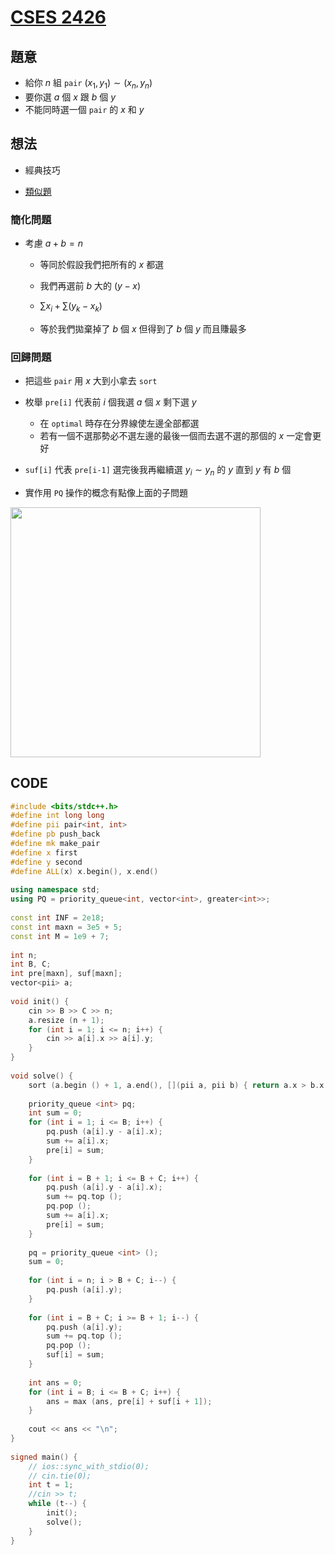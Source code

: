 # [CSES 2426](https://cses.fi/problemset/task/2426)

## 題意

- 給你 $n$ 組 $\texttt{pair}$ $(x_1,y_1)\sim(x_n,y_n)$ 
- 要你選 $a$ 個 $x$ 跟 $b$ 個 $y$
- 不能同時選一個 $\texttt{pair}$ 的 $x$ 和 $y$

## 想法

- 經典技巧

- [類似題]( https://tioj.ck.tp.edu.tw/problems/2220)

### 簡化問題

- 考慮 $a+b=n$

  - 等同於假設我們把所有的 $x$ 都選

  - 我們再選前 $b$ 大的 $(y-x)$ 

  -  $\sum x_i+\sum (y_k-x_k)$

  - 等於我們拋棄掉了 $b$ 個 $x$ 但得到了 $b$ 個 $y$ 而且賺最多

### 回歸問題

- 把這些 $\texttt{pair}$ 用 $x$ 大到小拿去 $\texttt{sort}$ 
- 枚舉 $\texttt{pre[i]}$ 代表前 $i$ 個我選 $a$ 個 $x$ 剩下選 $y$
  - 在 $\texttt{optimal}$ 時存在分界線使左邊全部都選
  - 若有一個不選那勢必不選左邊的最後一個而去選不選的那個的 $x$ 一定會更好
- $\texttt{suf[i]}$ 代表 $\texttt{pre[i-1]}$ 選完後我再繼續選 $y_i\sim y_n$ 的 $y$ 直到 $y$ 有 $b$ 個

- 實作用 $\texttt{PQ}$ 操作的概念有點像上面的子問題

<img src="https://i.imgur.com/9bbKY43.png" width="400" />



## CODE

```cpp
#include <bits/stdc++.h>
#define int long long
#define pii pair<int, int>
#define pb push_back
#define mk make_pair
#define x first
#define y second
#define ALL(x) x.begin(), x.end()
 
using namespace std;
using PQ = priority_queue<int, vector<int>, greater<int>>;
 
const int INF = 2e18;
const int maxn = 3e5 + 5;
const int M = 1e9 + 7;
 
int n;
int B, C;
int pre[maxn], suf[maxn];
vector<pii> a;
 
void init() {
    cin >> B >> C >> n;
    a.resize (n + 1);
    for (int i = 1; i <= n; i++) {
        cin >> a[i].x >> a[i].y;
    }
}
 
void solve() {
    sort (a.begin () + 1, a.end(), [](pii a, pii b) { return a.x > b.x; });
    
    priority_queue <int> pq;
    int sum = 0;
    for (int i = 1; i <= B; i++) {
        pq.push (a[i].y - a[i].x);
        sum += a[i].x;
        pre[i] = sum;
    }   
 
    for (int i = B + 1; i <= B + C; i++) {
        pq.push (a[i].y - a[i].x);
        sum += pq.top ();
        pq.pop ();
        sum += a[i].x;
        pre[i] = sum;
    }
 
    pq = priority_queue <int> ();
    sum = 0;
 
    for (int i = n; i > B + C; i--) {
        pq.push (a[i].y);
    }
 
    for (int i = B + C; i >= B + 1; i--) {
        pq.push (a[i].y);
        sum += pq.top ();
        pq.pop ();
        suf[i] = sum;
    }
 
    int ans = 0;
    for (int i = B; i <= B + C; i++) {
        ans = max (ans, pre[i] + suf[i + 1]);
    }
 
    cout << ans << "\n";
} 
 
signed main() {
    // ios::sync_with_stdio(0);
    // cin.tie(0);
    int t = 1;
    //cin >> t;
    while (t--) {
        init();
        solve();
    }
} 
```


